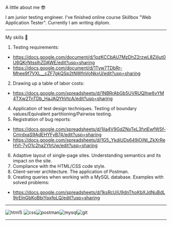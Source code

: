 
A little about me 😎

I am junior testing engineer. I've finished online course Skillbox "Web Application Tester". Currently I am writing diplom.
____________________________________________________________________________________________________________________________________________________________________
My skills 💪
1. Testing requirements:  
- https://docs.google.com/document/d/1ozKCCbAU7MzDhZ2rzwL8ZiIiut0U6QKrNtsslhZDAWE/edit?usp=sharing
- https://docs.google.com/document/d/1Tyw7TDbRr-Mhee9f7VXL__cZF7gkQSp2tNWfnVoNkxU/edit?usp=sharing 
2. Drawing up a table of labor costs:
- https://docs.google.com/spreadsheets/d/1NBRrAbGb5UVRUQIhw6vYM4TXw2TnTDb_HaJAQYhVtcA/edit?usp=sharing
4. Application of test design techniques. Testing of boundary values/Equivalent partitioning/Pairwise testing.
5. Registration of bug reports: 
- https://docs.google.com/spreadsheets/d/1jla4V9GdZNxTeL3fxtEwfWSf-CmrdxaS9AdEHYFyB74/edit?usp=sharing
- https://docs.google.com/spreadsheets/d/1G5_YkdiUDs649iOjNI_ZkXrReHVI-7yO1c2ha2YtrUw/edit?usp=sharing
6.  Adaptive layout of single-page sites. Understanding semantics and its impact on the site. 
7. Compliance with the HTML/CSS code style.
8. Client-server architecture. The application of Postman. 
9. Сreating queries when working with a MySQL database. Examples with solved problems: 
- https://docs.google.com/spreadsheets/d/1ksRcUiU9dnThoKbXJdNuBdL9jrEInGbKoBbiYpxfpLQ/edit?usp=sharing
____________________________________________________________________________________________________________________________________________________________________
![html5](https://img.shields.io/badge/html5-E34F26?style=for-the-badge&logo=html5&logoColor=white) ![css](https://img.shields.io/badge/css-1572B6?style=for-the-badge&logo=css&logoColor=white)![postman](https://img.shields.io/badge/postman-FF6C37?style=for-the-badge&logo=postman&logoColor=white)![mysql](https://img.shields.io/badge/mysql-4479A1?style=for-the-badge&logo=mysql&logoColor=white)![git](https://img.shields.io/badge/git-F05032?style=for-the-badge&logo=git&logoColor=white)
____________________________________________________________________________________________________________________________________________________________________
